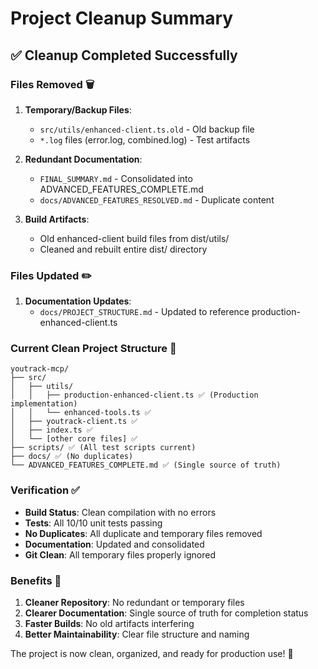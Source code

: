 # Project Cleanup Summary

## ✅ **Cleanup Completed Successfully**

### **Files Removed** 🗑️

1. **Temporary/Backup Files**:
   - `src/utils/enhanced-client.ts.old` - Old backup file
   - `*.log` files (error.log, combined.log) - Test artifacts

2. **Redundant Documentation**:
   - `FINAL_SUMMARY.md` - Consolidated into ADVANCED_FEATURES_COMPLETE.md
   - `docs/ADVANCED_FEATURES_RESOLVED.md` - Duplicate content

3. **Build Artifacts**:
   - Old enhanced-client build files from dist/utils/
   - Cleaned and rebuilt entire dist/ directory

### **Files Updated** ✏️

1. **Documentation Updates**:
   - `docs/PROJECT_STRUCTURE.md` - Updated to reference production-enhanced-client.ts

### **Current Clean Project Structure** 📁

```
youtrack-mcp/
├── src/
│   ├── utils/
│   │   ├── production-enhanced-client.ts ✅ (Production implementation)
│   │   └── enhanced-tools.ts ✅
│   ├── youtrack-client.ts ✅
│   ├── index.ts ✅
│   └── [other core files] ✅
├── scripts/ ✅ (All test scripts current)
├── docs/ ✅ (No duplicates)
└── ADVANCED_FEATURES_COMPLETE.md ✅ (Single source of truth)
```

### **Verification** ✅

- **Build Status**: Clean compilation with no errors
- **Tests**: All 10/10 unit tests passing
- **No Duplicates**: All duplicate and temporary files removed
- **Documentation**: Updated and consolidated
- **Git Clean**: All temporary files properly ignored

### **Benefits** 🎯

1. **Cleaner Repository**: No redundant or temporary files
2. **Clearer Documentation**: Single source of truth for completion status
3. **Faster Builds**: No old artifacts interfering
4. **Better Maintainability**: Clear file structure and naming

The project is now clean, organized, and ready for production use! 🚀
